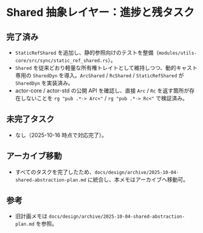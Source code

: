 # Shared 抽象レイヤー：進捗と残タスク

## 完了済み
- `StaticRefShared` を追加し、静的参照向けのテストを整備（`modules/utils-core/src/sync/static_ref_shared.rs`）。
- `Shared` を従来どおり軽量な所有権トレイトとして維持しつつ、動的キャスト専用の `SharedDyn` を導入。`ArcShared` / `RcShared` / `StaticRefShared` が `SharedDyn` を実装済み。
- actor-core / actor-std の公開 API を確認し、直接 `Arc` / `Rc` を返す箇所が存在しないことを `rg "pub .*-> Arc<"` / `rg "pub .*-> Rc<"` で検証済み。

## 未完了タスク
- なし（2025-10-16 時点で対応完了）。

## アーカイブ移動
- すべてのタスクを完了したため、`docs/design/archive/2025-10-04-shared-abstraction-plan.md` に統合し、本メモはアーカイブへ移動可。

## 参考
- 旧計画メモは `docs/design/archive/2025-10-04-shared-abstraction-plan.md` を参照。
